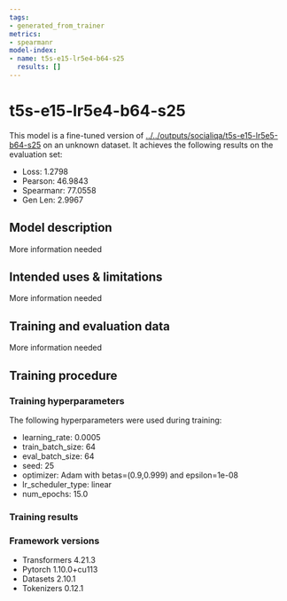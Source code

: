```yaml
---
tags:
- generated_from_trainer
metrics:
- spearmanr
model-index:
- name: t5s-e15-lr5e4-b64-s25
  results: []
---
```


<!-- This model card has been generated automatically according to the information the Trainer had access to. You
should probably proofread and complete it, then remove this comment. -->

# t5s-e15-lr5e4-b64-s25

This model is a fine-tuned version of [../../outputs/socialiqa/t5s-e15-lr5e5-b64-s25](https://huggingface.co/../../outputs/socialiqa/t5s-e15-lr5e5-b64-s25) on an unknown dataset.
It achieves the following results on the evaluation set:
- Loss: 1.2798
- Pearson: 46.9843
- Spearmanr: 77.0558
- Gen Len: 2.9967

## Model description

More information needed

## Intended uses & limitations

More information needed

## Training and evaluation data

More information needed

## Training procedure

### Training hyperparameters

The following hyperparameters were used during training:
- learning_rate: 0.0005
- train_batch_size: 64
- eval_batch_size: 64
- seed: 25
- optimizer: Adam with betas=(0.9,0.999) and epsilon=1e-08
- lr_scheduler_type: linear
- num_epochs: 15.0

### Training results



### Framework versions

- Transformers 4.21.3
- Pytorch 1.10.0+cu113
- Datasets 2.10.1
- Tokenizers 0.12.1
